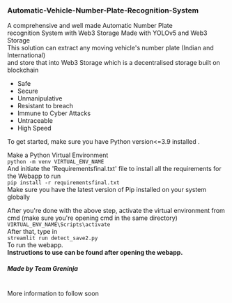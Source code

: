 ### Automatic-Vehicle-Number-Plate-Recognition-System
A comprehensive and well made Automatic Number Plate <br>recognition System with Web3 Storage
Made with YOLOv5 and Web3 Storage <br> This solution can extract any moving vehicle's number plate (Indian and International) <br>
and store that into Web3 Storage which is a decentralised storage built on blockchain <br>
- Safe
- Secure
- Unmanipulative
- Resistant to breach
- Immune to Cyber Attacks
- Untraceable
- High Speed

To get started, make sure you have Python version<=3.9 installed .<br>

Make a Python Virtual Environment <br>
`python -m venv VIRTUAL_ENV_NAME`<br>
And initiate the 'Requirementsfinal.txt' file to install all the requirements for the Webapp to run<br>
`pip install -r requirementsfinal.txt` <br>
Make sure you have the latest version of Pip installed on your system globally<br>

After you're done with the above step, activate the virtual environment from cmd (make sure you're opening cmd in the same directory)<br>
`VIRTUAL_ENV_NAME\Scripts\activate` <br>
After that, type in <br>
`streamlit run detect_save2.py`<br>
To run the webapp.<br>
<b> Instructions to use can be found after opening the webapp. </b>


##### Made by Team Greninja
<br>
More information to follow soon
